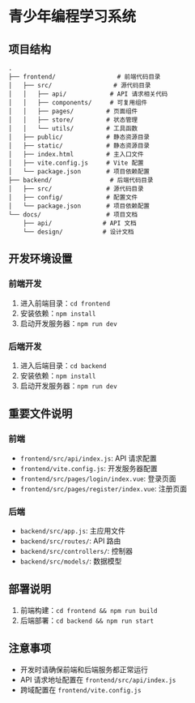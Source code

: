 # 青少年编程学习系统

## 项目结构

```
.
├── frontend/                 # 前端代码目录
│   ├── src/                 # 源代码目录
│   │   ├── api/            # API 请求相关代码
│   │   ├── components/     # 可复用组件
│   │   ├── pages/         # 页面组件
│   │   ├── store/         # 状态管理
│   │   └── utils/         # 工具函数
│   ├── public/            # 静态资源目录
│   ├── static/            # 静态资源目录
│   ├── index.html         # 主入口文件
│   ├── vite.config.js     # Vite 配置
│   └── package.json       # 项目依赖配置
├── backend/                # 后端代码目录
│   ├── src/               # 源代码目录
│   ├── config/            # 配置文件
│   └── package.json       # 项目依赖配置
└── docs/                  # 项目文档
    ├── api/              # API 文档
    └── design/           # 设计文档
```

## 开发环境设置

### 前端开发
1. 进入前端目录：`cd frontend`
2. 安装依赖：`npm install`
3. 启动开发服务器：`npm run dev`

### 后端开发
1. 进入后端目录：`cd backend`
2. 安装依赖：`npm install`
3. 启动开发服务器：`npm run dev`

## 重要文件说明

### 前端
- `frontend/src/api/index.js`: API 请求配置
- `frontend/vite.config.js`: 开发服务器配置
- `frontend/src/pages/login/index.vue`: 登录页面
- `frontend/src/pages/register/index.vue`: 注册页面

### 后端
- `backend/src/app.js`: 主应用文件
- `backend/src/routes/`: API 路由
- `backend/src/controllers/`: 控制器
- `backend/src/models/`: 数据模型

## 部署说明

1. 前端构建：`cd frontend && npm run build`
2. 后端部署：`cd backend && npm run start`

## 注意事项

- 开发时请确保前端和后端服务都正常运行
- API 请求地址配置在 `frontend/src/api/index.js`
- 跨域配置在 `frontend/vite.config.js`
